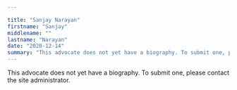 ```yaml
---

title: "Sanjay Narayan"
firstname: "Sanjay"
middlename: ""
lastname: "Narayan"
date: "2020-12-14"
summary: "This advocate does not yet have a biography. To submit one, please contact the site administrator."
---
```

This advocate does not yet have a biography. To submit one, please contact the site administrator.

